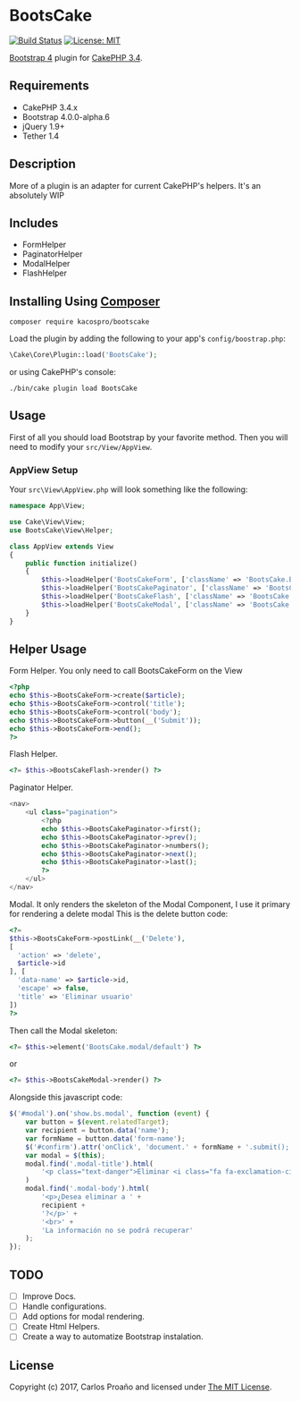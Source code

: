 # BootsCake

[![Build Status](https://travis-ci.org/KacosPro/bootscake.svg?branch=master)](https://travis-ci.org/KacosPro/bootscake)
[![License: MIT](https://img.shields.io/badge/License-MIT-yellow.svg)](https://opensource.org/licenses/MIT)

[Bootstrap 4][twbs4] plugin for [CakePHP 3.4][cakephp].

## Requirements

* CakePHP 3.4.x
* Bootstrap 4.0.0-alpha.6
* jQuery 1.9+
* Tether 1.4

## Description

More of a plugin is an adapter for current CakePHP's helpers. It's an absolutely WIP

## Includes

* FormHelper
* PaginatorHelper
* ModalHelper
* FlashHelper

## Installing Using [Composer][composer]

```
composer require kacospro/bootscake
```

Load the plugin by adding the following to your app's `config/boostrap.php`:

```php
\Cake\Core\Plugin::load('BootsCake');
```

or using CakePHP's console:

```
./bin/cake plugin load BootsCake
```

## Usage

First of all you should load Bootstrap by your favorite method. Then you will need to modify your `src/View/AppView`.

### AppView Setup


Your `src\View\AppView.php` will look something like the following:

```php
namespace App\View;

use Cake\View\View;
use BootsCake\View\Helper;

class AppView extends View
{
    public function initialize()
    {
        $this->loadHelper('BootsCakeForm', ['className' => 'BootsCake.BootsCakeForm']);
        $this->loadHelper('BootsCakePaginator', ['className' => 'BootsCake.BootsCakePaginator']);
        $this->loadHelper('BootsCakeFlash', ['className' => 'BootsCake.BootsCakeFlash']);
        $this->loadHelper('BootsCakeModal', ['className' => 'BootsCake.BootsCakeModal']);
    }
}
```

## Helper Usage

Form Helper. You only need to call BootsCakeForm on the View
```php
<?php
echo $this->BootsCakeForm->create($article);
echo $this->BootsCakeForm->control('title');
echo $this->BootsCakeForm->control('body');
echo $this->BootsCakeForm->button(__('Submit'));
echo $this->BootsCakeForm->end();
?>
```
Flash Helper.
```php
<?= $this->BootsCakeFlash->render() ?>
```
Paginator Helper.
```php
<nav>
    <ul class="pagination">
        <?php
        echo $this->BootsCakePaginator->first();
        echo $this->BootsCakePaginator->prev();
        echo $this->BootsCakePaginator->numbers();
        echo $this->BootsCakePaginator->next();
        echo $this->BootsCakePaginator->last();
        ?>
    </ul>
</nav>
```
Modal. It only renders the skeleton of the Modal Component, I use it primary for rendering a delete modal
This is the delete button code:
```php
<?=
$this->BootsCakeForm->postLink(__('Delete'),
[
  'action' => 'delete',
  $article->id
], [
  'data-name' => $article->id,
  'escape' => false,
  'title' => 'Eliminar usuario'
])
?>
```
Then call the Modal skeleton:
```php
<?= $this->element('BootsCake.modal/default') ?>

```
or
```php
<?= $this->BootsCakeModal->render() ?>

```
Alongside this javascript code:
```javascript
$('#modal').on('show.bs.modal', function (event) {
    var button = $(event.relatedTarget);
    var recipient = button.data('name');
    var formName = button.data('form-name');
    $('#confirm').attr('onClick', 'document.' + formName + '.submit();');
    var modal = $(this);
    modal.find('.modal-title').html(
        '<p class="text-danger">Eliminar <i class="fa fa-exclamation-circle" aria-hidden="true"></i></p>'
    )
    modal.find('.modal-body').html(
        '<p>¿Desea eliminar a ' +
        recipient +
        '?</p>' +
        '<br>' +
        'La información no se podrá recuperar'
    );
});

```

## TODO
- [ ] Improve Docs.
- [ ] Handle configurations.
- [ ] Add options for modal rendering.
- [ ] Create Html Helpers.
- [ ] Create a way to automatize Bootstrap instalation.

## License

Copyright (c) 2017, Carlos Proaño and licensed under [The MIT License][mit].

[cakephp]:https://cakephp.org
[composer]:http://getcomposer.org
[mit]:http://www.opensource.org/licenses/mit-license.php
[twbs4]:https://v4-alpha.getbootstrap.com/
